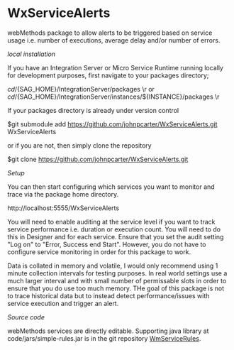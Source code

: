# WxServiceAlerts

webMethods package to allow alerts to be triggered based on service usage i.e. number of executions, average delay and/or number of errors.

*local installation*

If you have an Integration Server or Micro Service Runtime running locally for development purposes, first navigate to your packages directory;

$cd /${SAG_HOME}/IntegrationServer/packages \r
or 
$cd /${SAG_HOME}/IntegrationServer/instances/${INSTANCE}/packages \r

If your packages directory is already under version control

$git submodule add https://github.com/johnpcarter/WxServiceAlerts.git WxServiceAlerts

or if you are not, then simply clone the repository

$git clone https://github.com/johnpcarter/WxServiceAlerts.git

*Setup*

You can then start configuring which services you want to monitor and trace via the package home directory.

http://localhost:5555/WxServiceAlerts

You will need to enable auditing at the service level if you want to track service performance i.e. duration or execution count. You will need to do this in Designer and for each service. Ensure that you set the audit setting "Log on" to "Error, Success end Start". However, you do not have to configure service monitoring in order for this package to work.

Data is collated in memory and volatile, I would only recommend using 1 minute collection intervals for testing purposes. In real world settings use a much larger interval and with small number of permissable slots in order to ensure that you do use too much memory. THe goal of this package is not to trace historical data but to instead detect performance/issues with service execution and trigger an alert.

*Source code*

webMethods services are directly editable. Supporting java library at code/jars/simple-rules.jar is in the
git repository [WmServiceRules](https://github.com/johnpcarter/WmServiceRules).
